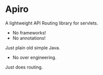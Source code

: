# Apiro

A lightweight API Routing library for servlets.

  - No frameworks!
  - No annotations!

Just plain old simple Java.

  - No over engineering.

Just does routing.
